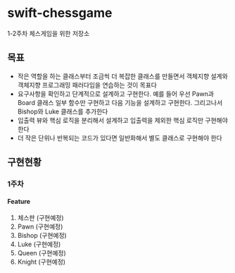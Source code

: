 # swift-chessgame
1-2주차 체스게임을 위한 저장소

## 목표
* 작은 역할을 하는 클래스부터 조금씩 더 복잡한 클래스를 만들면서 객체지향 설계와 객체지향 프로그래밍 패러다임을 연습하는 것이 목표다
* 요구사항을 확인하고 단계적으로 설계하고 구현한다. 예를 들어 우선 Pawn과 Board 클래스 일부 함수만 구현하고 다음 기능을 설계하고 구현한다. 그리고나서 Bishop와 Luke 클래스를 추가한다
* 입출력 뷰와 핵심 로직을 분리해서 설계하고 입출력을 제외한 핵심 로직만 구현해야 한다
* 더 작은 단위나 반복되는 코드가 있다면 일반화해서 별도 클래스로 구현해야 한다

## 구현현황

### 1주차


#### Feature
1. 체스판 (구현예정)
2. Pawn (구현예정)
3. Bishop (구현예정)
4. Luke (구현예정)
5. Queen (구현예정)
6. Knight (구현예정)
